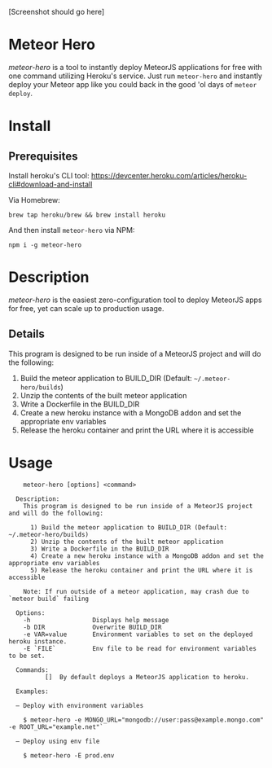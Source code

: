 [Screenshot should go here]

# Meteor Hero
*meteor-hero* is a tool to instantly deploy MeteorJS applications for free with one command utilizing Heroku's service. Just run `meteor-hero` and instantly deploy your Meteor app like you could back in the good 'ol days of `meteor deploy`.

# Install

## Prerequisites

Install heroku's CLI tool: https://devcenter.heroku.com/articles/heroku-cli#download-and-install

Via Homebrew:

```
brew tap heroku/brew && brew install heroku
```

And then install `meteor-hero` via NPM:


```
npm i -g meteor-hero
```

# Description

*meteor-hero* is the easiest zero-configuration tool to deploy MeteorJS apps for free, yet can scale up to production usage.

## Details
This program is designed to be run inside of a MeteorJS project and will do the following:

1. Build the meteor application to BUILD_DIR (Default: `~/.meteor-hero/builds`)
2. Unzip the contents of the built meteor application
3. Write a Dockerfile in the BUILD_DIR
4. Create a new heroku instance with a MongoDB addon and set the appropriate env variables
5. Release the heroku container and print the URL where it is accessible


# Usage
```
    meteor-hero [options] <command>

  Description:
    This program is designed to be run inside of a MeteorJS project and will do the following:

      1) Build the meteor application to BUILD_DIR (Default: ~/.meteor-hero/builds)
      2) Unzip the contents of the built meteor application
      3) Write a Dockerfile in the BUILD_DIR
      4) Create a new heroku instance with a MongoDB addon and set the appropriate env variables
      5) Release the heroku container and print the URL where it is accessible

    Note: If run outside of a meteor application, may crash due to `meteor build` failing

  Options:
    -h                 Displays help message
    -b DIR             Overwrite BUILD_DIR
    -e VAR=value       Environment variables to set on the deployed heroku instance.
    -E `FILE`          Env file to be read for environment variables to be set.

  Commands:
          []  By default deploys a MeteorJS application to heroku.

  Examples:

  – Deploy with environment variables

    $ meteor-hero -e MONGO_URL="mongodb://user:pass@example.mongo.com" -e ROOT_URL="example.net"`

  – Deploy using env file

    $ meteor-hero -E prod.env
```
